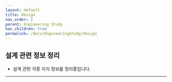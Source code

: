 ```yaml
---
layout: default
title: Design
nav_order: 2
parent: Engineering Study
has_children: true
permalink: /docs/EngineeringStudy/Design
---
```


## 설계 관련 정보 정리

- 설계 관련 각종 지식 정보를 정리중입니다.
---
